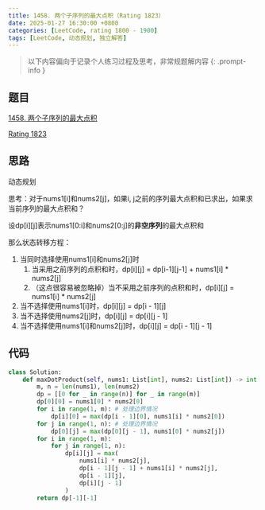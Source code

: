 ```yaml
---
title: 1458. 两个子序列的最大点积（Rating 1823）
date: 2025-01-27 16:30:00 +0800
categories: [LeetCode, rating 1800 - 1900]
tags: [LeetCode, 动态规划, 独立解答]
---
```


> 以下内容偏向于记录个人练习过程及思考，非常规题解内容
{: .prompt-info }

## 题目

[1458. 两个子序列的最大点积](https://leetcode.cn/problems/max-dot-product-of-two-subsequences)

[Rating 1823](https://zerotrac.github.io/leetcode_problem_rating/#/)

## 思路

动态规划

思考：对于nums1[i]和nums2[j]，如果i, j之前的序列最大点积和已求出，如果求当前序列的最大点积和？

设dp[i][j]表示nums1[0:i]和nums2[0:j]的**非空序列**的最大点积和

那么状态转移方程：

1. 当同时选择使用nums1[i]和nums2[j]时
   1. 当采用之前序列的点积和时，dp[i][j] = dp[i-1][j-1] + nums1[i] * nums2[j]
   2. （这点很容易被忽略掉）当不采用之前序列的点积和时，dp[i][j] = nums1[i] * nums2[j]
2. 当不选择使用nums1[i]时，dp[i][j] = dp[i - 1][j]
3. 当不选择使用nums2[j]时，dp[i][j] = dp[i][j - 1]
4. 当不选择使用nums1[i]和nums2[j]时，dp[i][j] = dp[i - 1][j - 1]

## 代码

```python
class Solution:
    def maxDotProduct(self, nums1: List[int], nums2: List[int]) -> int:
        m, n = len(nums1), len(nums2)
        dp = [[0 for _ in range(n)] for _ in range(m)]
        dp[0][0] = nums1[0] * nums2[0]
        for i in range(1, m): # 处理边界情况
            dp[i][0] = max(dp[i - 1][0], nums1[i] * nums2[0])
        for j in range(1, n): # 处理边界情况
            dp[0][j] = max(dp[0][j - 1], nums1[0] * nums2[j])
        for i in range(1, m):
            for j in range(1, n):
                dp[i][j] = max(
                    nums1[i] * nums2[j], 
                    dp[i - 1][j - 1] + nums1[i] * nums2[j], 
                    dp[i - 1][j], 
                    dp[i][j - 1]
                )
        return dp[-1][-1]
```